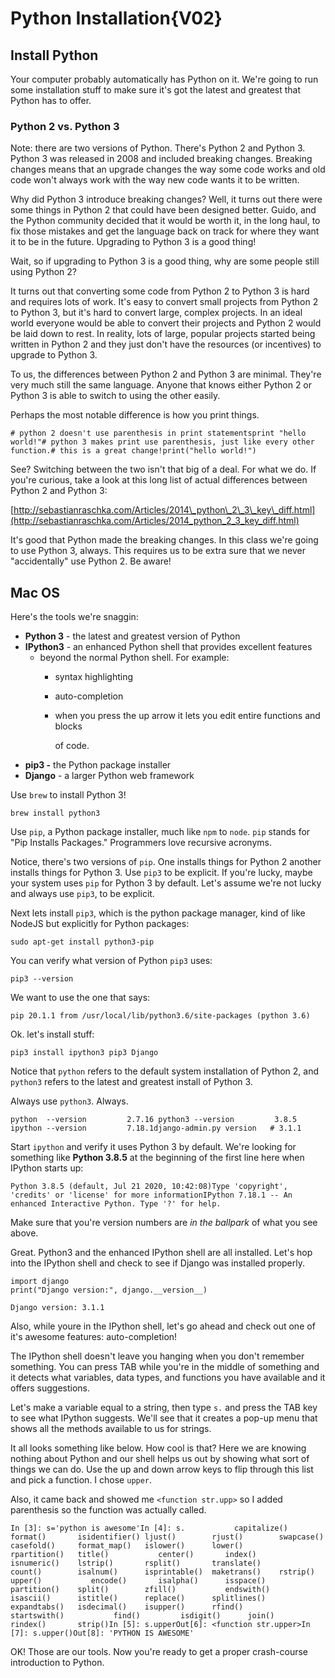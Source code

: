 # Python Installation{V02}

## Install Python <a id="install-python"></a>

Your computer probably automatically has Python on it. We're going to run some installation stuff to make sure it's got the latest and greatest that Python has to offer.

### Python 2 vs. Python 3 <a id="python-2-vs-python-3"></a>

Note: there are two versions of Python. There's Python 2 and Python 3. Python 3 was released in 2008 and included breaking changes. Breaking changes means that an upgrade changes the way some code works and old code won't always work with the way new code wants it to be written.

Why did Python 3 introduce breaking changes? Well, it turns out there were some things in Python 2 that could have been designed better. Guido, and the Python community decided that it would be worth it, in the long haul, to fix those mistakes and get the language back on track for where they want it to be in the future. Upgrading to Python 3 is a good thing!

Wait, so if upgrading to Python 3 is a good thing, why are some people still using Python 2?

It turns out that converting some code from Python 2 to Python 3 is hard and requires lots of work. It's easy to convert small projects from Python 2 to Python 3, but it's hard to convert large, complex projects. In an ideal world everyone would be able to convert their projects and Python 2 would be laid down to rest. In reality, lots of large, popular projects started being written in Python 2 and they just don't have the resources \(or incentives\) to upgrade to Python 3.

To us, the differences between Python 2 and Python 3 are minimal. They're very much still the same language. Anyone that knows either Python 2 or Python 3 is able to switch to using the other easily.

Perhaps the most notable difference is how you print things.

```text
# python 2 doesn't use parenthesis in print statementsprint "hello world!"​# python 3 makes print use parenthesis, just like every other function.# this is a great change!print("hello world!")
```

See? Switching between the two isn't that big of a deal. For what we do. If you're curious, take a look at this long list of actual differences between Python 2 and Python 3:

​[http://sebastianraschka.com/Articles/2014\_python\_2\_3\_key\_diff.html](http://sebastianraschka.com/Articles/2014_python_2_3_key_diff.html)​

It's good that Python made the breaking changes. In this class we're going to use Python 3, always. This requires us to be extra sure that we never "accidentally" use Python 2. Be aware!

## Mac OS <a id="actual-installation"></a>

Here's the tools we're snaggin:

* **Python 3** - the latest and greatest version of Python
* **IPython3** - an enhanced Python shell that provides excellent features
  * beyond the normal Python shell. For example:
    * syntax highlighting
    * auto-completion
    * when you press the up arrow it lets you edit entire functions and blocks

      of code.
* **pip3 -** the Python package installer
* **Django** - a larger Python web framework

Use `brew` to install Python 3!

```text
brew install python3
```

Use `pip`, a Python package installer, much like `npm` to `node`. `pip` stands for "Pip Installs Packages." Programmers love recursive acronyms.

Notice, there's two versions of `pip`. One installs things for Python 2 another installs things for Python 3. Use `pip3` to be explicit. If you're lucky, maybe your system uses `pip` for Python 3 by default. Let's assume we're not lucky and always use `pip3`, to be explicit.

Next lets install `pip3`, which is the python package manager, kind of like NodeJS but explicitly for Python packages:  


```text
sudo apt-get install python3-pip
```

You can verify what version of Python `pip3` uses:

```text
pip3 --version
```

We want to use the one that says:

```text
pip 20.1.1 from /usr/local/lib/python3.6/site-packages (python 3.6)
```

Ok. let's install stuff:

```text
pip3 install ipython3 pip3 Django
```

Notice that `python` refers to the default system installation of Python 2, and `python3` refers to the latest and greatest install of Python 3.

Always use `python3`. Always.

```text
python  --version         2.7.16 python3 --version         3.8.5 ipython --version         7.18.1django-admin.py version   # 3.1.1
```

Start `ipython` and verify it uses Python 3 by default. We're looking for something like **Python 3.8.5** at the beginning of the first line here when IPython starts up:

```text
Python 3.8.5 (default, Jul 21 2020, 10:42:08)Type 'copyright', 'credits' or 'license' for more informationIPython 7.18.1 -- An enhanced Interactive Python. Type '?' for help.
```

Make sure that you're version numbers are _in the ballpark_ of what you see above.

Great. Python3 and the enhanced IPython shell are all installed. Let's hop into the IPython shell and check to see if Django was installed properly.

```text
import django
print("Django version:", django.__version__)
```

```text
Django version: 3.1.1
```

Also, while youre in the IPython shell, let's go ahead and check out one of it's awesome features: auto-completion!

The IPython shell doesn't leave you hanging when you don't remember something. You can press TAB while you're in the middle of something and it detects what variables, data types, and functions you have available and it offers suggestions.

Let's make a variable equal to a string, then type `s.` and press the TAB key to see what IPython suggests. We'll see that it creates a pop-up menu that shows all the methods available to us for strings.

It all looks something like below. How cool is that? Here we are knowing nothing about Python and our shell helps us out by showing what sort of things we can do. Use the up and down arrow keys to flip through this list and pick a function. I chose `upper`.

Also, it came back and showed me `<function str.upp>` so I added parenthesis so the function was actually called.

```text
In [3]: s='python is awesome'​In [4]: s.           capitalize()   format()       isidentifier() ljust()        rjust()        swapcase()           casefold()     format_map()   islower()      lower()        rpartition()   title()           center()       index()        isnumeric()    lstrip()       rsplit()       translate()           count()        isalnum()      isprintable()  maketrans()    rstrip()       upper()           encode()       isalpha()      isspace()      partition()    split()        zfill()           endswith()     isascii()      istitle()      replace()      splitlines()           expandtabs()   isdecimal()    isupper()      rfind()        startswith()           find()         isdigit()      join()         rindex()       strip()​In [5]: s.upperOut[6]: <function str.upper>​In [7]: s.upper()Out[8]: 'PYTHON IS AWESOME'
```

OK! Those are our tools. Now you're ready to get a proper crash-course introduction to Python.

